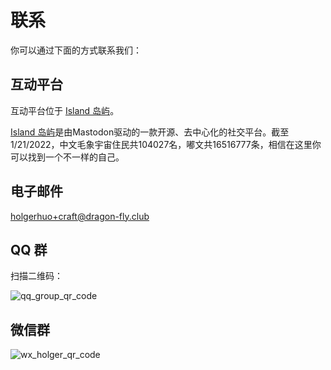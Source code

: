 # 联系

你可以通过下面的方式联系我们：

## 互动平台

互动平台位于 [Island 岛屿](https://mast.dragon-fly.club/about)。

[Island 岛屿](https://mast.dragon-fly.club/about)是由Mastodon驱动的一款开源、去中心化的社交平台。截至1/21/2022，中文毛象宇宙住民共104027名，嘟文共16516777条，相信在这里你可以找到一个不一样的自己。

## 电子邮件

[holgerhuo+craft@dragon-fly.club](mailto:holgerhuo+craft@dragon-fly.club)

## QQ 群

扫描二维码：

![qq_group_qr_code](https://s1.ax1x.com/2022/04/22/LRULOH.png)

## 微信群

![wx_holger_qr_code](https://s1.ax1x.com/2022/04/22/LRUj0A.png)